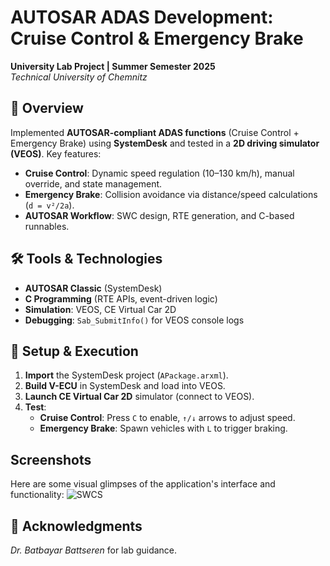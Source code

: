 # AUTOSAR ADAS Development: Cruise Control & Emergency Brake  
**University Lab Project | Summer Semester 2025**  
*Technical University of Chemnitz*  

## 📌 Overview  
Implemented **AUTOSAR-compliant ADAS functions** (Cruise Control + Emergency Brake) using **SystemDesk** and tested in a **2D driving simulator (VEOS)**. 
Key features:  
- **Cruise Control**: Dynamic speed regulation (10–130 km/h), manual override, and state management.  
- **Emergency Brake**: Collision avoidance via distance/speed calculations (`d = v²/2a`).  
- **AUTOSAR Workflow**: SWC design, RTE generation, and C-based runnables.  

## 🛠️ Tools & Technologies  
- **AUTOSAR Classic** (SystemDesk)  
- **C Programming** (RTE APIs, event-driven logic)  
- **Simulation**: VEOS, CE Virtual Car 2D  
- **Debugging**: `Sab_SubmitInfo()` for VEOS console logs  

## 🔧 Setup & Execution  
1. **Import** the SystemDesk project (`APackage.arxml`).  
2. **Build V-ECU** in SystemDesk and load into VEOS.  
3. **Launch CE Virtual Car 2D** simulator (connect to VEOS).  
4. **Test**:  
   - **Cruise Control**: Press `C` to enable, `↑/↓` arrows to adjust speed.  
   - **Emergency Brake**: Spawn vehicles with `L` to trigger braking.  

## Screenshots
Here are some visual glimpses of the application's interface and functionality:
![SWCS](assets/screenshots/SWCS.jpg)

## 🙏 Acknowledgments  
*Dr. Batbayar Battseren* for lab guidance.  
